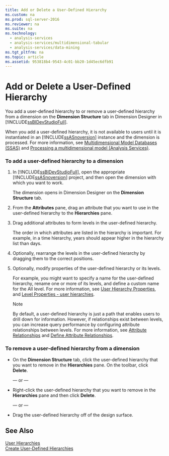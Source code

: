 ```yaml
---
title: Add or Delete a User-Defined Hierarchy
ms.custom: na
ms.prod: sql-server-2016
ms.reviewer: na
ms.suite: na
ms.technology: 
  - analysis-services
  - analysis-services/multidimensional-tabular
  - analysis-services/data-mining
ms.tgt_pltfrm: na
ms.topic: article
ms.assetid: 953818b4-9543-4c01-bb20-1d45ec6dfb91
---
```

# Add or Delete a User-Defined Hierarchy
  You add a user\-defined hierarchy to or remove a user\-defined hierarchy from a dimension on the **Dimension Structure** tab in Dimension Designer in [!INCLUDE[ssBIDevStudioFull](../../Token\Other/ssBIDevStudioFull_md.md)].  
  
 When you add a user\-defined hierarchy, it is not available to users until it is instantiated in an [!INCLUDE[ssASnoversion](../../Token\Other/ssASnoversion_md.md)] instance and the dimension is processed. For more information, see [Multidimensional Model Databases &#40;SSAS&#41;](../../Topics\TopicNameNotContainA/Multidimensional-Model-Databases--SSAS-.md) and [Processing a multidimensional model &#40;Analysis Services&#41;](../../Topics\TopicNameContainA/Processing-a-multidimensional-model--Analysis-Services-.md).  
  
### To add a user\-defined hierarchy to a dimension  
  
1.  In [!INCLUDE[ssBIDevStudioFull](../../Token\Other/ssBIDevStudioFull_md.md)], open the appropriate [!INCLUDE[ssASnoversion](../../Token\Other/ssASnoversion_md.md)] project, and then open the dimension with which you want to work.  
  
     The dimension opens in Dimension Designer on the **Dimension Structure** tab.  
  
2.  From the **Attributes** pane, drag an attribute that you want to use in the user\-defined hierarchy to the **Hierarchies** pane.  
  
3.  Drag additional attributes to form levels in the user\-defined hierarchy.  
  
     The order in which attributes are listed in the hierarchy is important. For example, in a time hierarchy, years should appear higher in the hierarchy list than days.  
  
4.  Optionally, rearrange the levels in the user\-defined hierarchy by dragging them to the correct positions.  
  
5.  Optionally, modify properties of the user\-defined hierarchy or its levels.  
  
     For example, you might want to specify a name for the user\-defined hierarchy, rename one or more of its levels, and define a custom name for the All level. For more information, see [User Hierarchy Properties](../Topic/User%20Hierarchy%20Properties.md), and [Level Properties - user hierarchies](../Topic/Level%20Properties%20-%20user%20hierarchies.md).  
  
    > [!NOTE]  
    >  By default, a user\-defined hierarchy is just a path that enables users to drill down for information. However, if relationships exist between levels, you can increase query performance by configuring attribute relationships between levels. For more information, see [Attribute Relationships](../Topic/Attribute%20Relationships.md) and [Define Attribute Relationships](../../Topics\TopicNameNotContainA/Define-Attribute-Relationships.md).  
  
### To remove a user\-defined hierarchy from a dimension  
  
-   On the **Dimension Structure** tab, click the user\-defined hierarchy that you want to remove in the **Hierarchies** pane. On the toolbar, click **Delete**.  
  
     — or —  
  
-   Right\-click the user\-defined hierarchy that you want to remove in the **Hierarchies** pane and then click **Delete**.  
  
     — or —  
  
-   Drag the user\-defined hierarchy off of the design surface.  
  
## See Also  
 [User Hierarchies](../Topic/User%20Hierarchies.md)   
 [Create User-Defined Hierarchies](../../Topics\TopicNameNotContainA/Create-User-Defined-Hierarchies.md)  
  
  